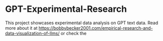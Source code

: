 # GPT-Experimental-Research
This project showcases experimental data analysis on GPT text data. Read more about it at https://bobbybecker2001.com/empirical-research-and-data-visualization-of-llms/ or check the 

